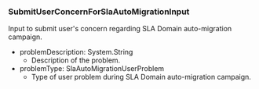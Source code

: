 ### SubmitUserConcernForSlaAutoMigrationInput
Input to submit user's concern regarding SLA Domain auto-migration campaign.

- problemDescription: System.String
  - Description of the problem.
- problemType: SlaAutoMigrationUserProblem
  - Type of user problem during SLA Domain auto-migration campaign.
